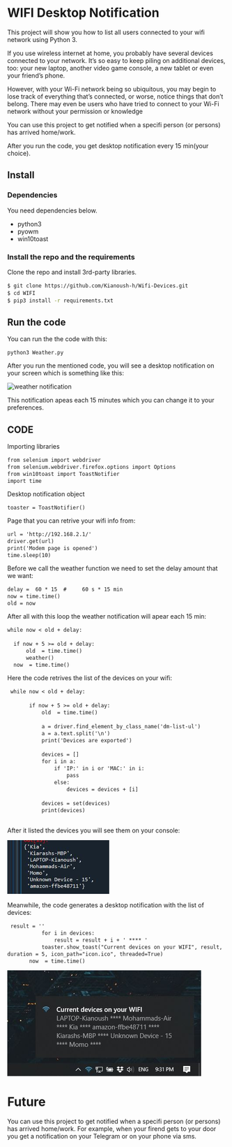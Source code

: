 # WIFI Desktop Notification
This project will show you how to list all users connected to your wifi network using Python 3.

If you use wireless internet at home, you probably have several devices connected to your network. It’s so easy to keep piling on additional devices, too: your new laptop, another video game console, a new tablet or even your friend’s phone.

However, with your Wi-Fi network being so ubiquitous, you may begin to lose track of everything that’s connected, or worse, notice things that don’t belong. There may even be users who have tried to connect to your Wi-Fi network without your permission or knowledge

You can use this project to get notified when a specifi person (or persons) has arrived home/work.

After you run the code, you get desktop notification every 15 min(your choice).
 
 
 
 
## Install

### Dependencies

You need dependencies below.

- python3
- pyowm
- win10toast



### Install the repo and the requirements

Clone the repo and install 3rd-party libraries.

```bash
$ git clone https://github.com/Kianoush-h/Wifi-Devices.git
$ cd WIFI
$ pip3 install -r requirements.txt
```

 
## Run the code

You can run the the code with this:

```
python3 Weather.py
```
After you run the mentioned code, you will see a desktop notification on your screen which is something like this:

![weather notification](./etc/notif.JPG)


 This notification apeas each 15 minutes which you can change it to your preferences.
 
 
 
## CODE

Importing libraries 
 
 ```
from selenium import webdriver 
from selenium.webdriver.firefox.options import Options
from win10toast import ToastNotifier 
import time
 ```
 
 Desktop notification object
 
 ```
toaster = ToastNotifier() 
 ```


Page that you can retrive your wifi info from:

 ```
url = 'http://192.168.2.1/'
driver.get(url) 
print('Modem page is opened')
time.sleep(10)
 ```
 
 
 Before we call the weather function we need to set the delay amount that we want:
 
  ```
delay =  60 * 15  #     60 s * 15 min
now = time.time()
old = now

 ```
 
 After all with this loop the weather notification will apear each 15 min:
 
  ```
while now < old + delay:
    
    if now + 5 >= old + delay:
        old  = time.time()
        weather()
    now  = time.time()
 
 ```
 
 Here the code retrives the list of the devices on your wifi:
 
 ```
  while now < old + delay:
        
        if now + 5 >= old + delay:
            old  = time.time()
            
            a = driver.find_element_by_class_name('dm-list-ul')
            a = a.text.split('\n')
            print('Devices are exported')    
            
            devices = []
            for i in a:
                if 'IP:' in i or 'MAC:' in i:
                    pass
                else:
                    devices = devices + [i]
                    
            devices = set(devices)    
            print(devices)
            
 ```
 After it listed the devices you will see them on your console:
 
 ![WIFI Reader](./etc/pic1.JPG)

 
 Meanwhile, the code generates a desktop notification with the list of devices:
 
 ```
  result = ''
            for i in devices:
                result = result + i + ' **** '
            toaster.show_toast("Current devices on your WIFI", result, duration = 5, icon_path="icon.ico", threaded=True) 
        now  = time.time()
```
 
![WIFI Reader](./etc/pic2.JPG)

 
 
 # Future 
 You can use this project to get notified when a specifi person (or persons) has arrived home/work.
 For example, when your firend gets to your door you get a notification on your Telegram or on your phone via sms.

